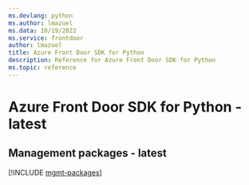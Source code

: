 ```yaml
---
ms.devlang: python
ms.author: lmazuel
ms.data: 10/19/2022
ms.service: frontdoor
author: lmazuel
title: Azure Front Door SDK for Python
description: Reference for Azure Front Door SDK for Python
ms.topic: reference
---
```

# Azure Front Door SDK for Python - latest

## Management packages - latest
[!INCLUDE [mgmt-packages](front-door-mgmt-index.md)]